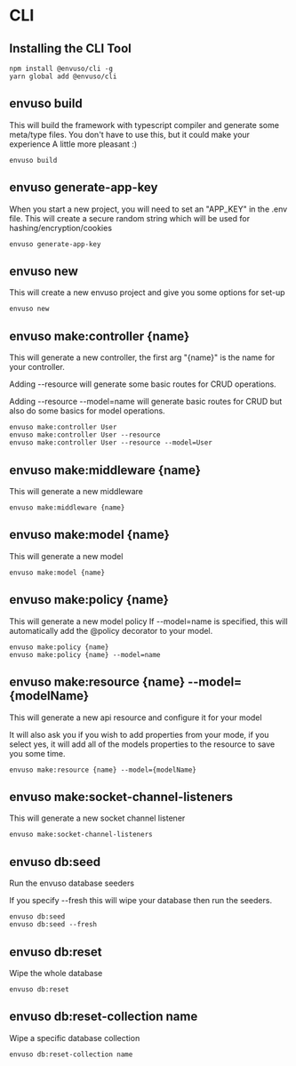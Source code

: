 # CLI

## Installing the CLI Tool

```shell
npm install @envuso/cli -g
yarn global add @envuso/cli
```

## envuso build

This will build the framework with typescript compiler and generate some meta/type files. You don't have to use this, but it could make your experience A little more pleasant :)

```shell
envuso build
```

## envuso generate-app-key

When you start a new project, you will need to set an "APP_KEY" in the .env file. This will create a secure random string which will be used for hashing/encryption/cookies

```shell
envuso generate-app-key
```

## envuso new

This will create a new envuso project and give you some options for set-up

```shell
envuso new
```

## envuso make:controller {name}

This will generate a new controller, the first arg "{name}" is the name for your controller.

Adding --resource will generate some basic routes for CRUD operations.

Adding --resource --model=name will generate basic routes for CRUD but also do some basics for model operations.

```shell
envuso make:controller User
envuso make:controller User --resource
envuso make:controller User --resource --model=User 
```

## envuso make:middleware {name}

This will generate a new middleware

```shell
envuso make:middleware {name}
```

## envuso make:model {name}

This will generate a new model

```shell
envuso make:model {name}
```

## envuso make:policy {name}

This will generate a new model policy If --model=name is specified, this will automatically add the @policy decorator to your model.

```shell
envuso make:policy {name}
envuso make:policy {name} --model=name
```

## envuso make:resource {name} --model={modelName}

This will generate a new api resource and configure it for your model

It will also ask you if you wish to add properties from your mode, if you select yes, it will add all of the models properties to the resource to save you some time.

```shell
envuso make:resource {name} --model={modelName}
```

## envuso make:socket-channel-listeners

This will generate a new socket channel listener

```shell
envuso make:socket-channel-listeners
```

## envuso db:seed

Run the envuso database seeders

If you specify --fresh this will wipe your database then run the seeders.

```shell
envuso db:seed
envuso db:seed --fresh
```

## envuso db:reset

Wipe the whole database

```shell
envuso db:reset
```
## envuso db:reset-collection name

Wipe a specific database collection 

```shell
envuso db:reset-collection name
```
